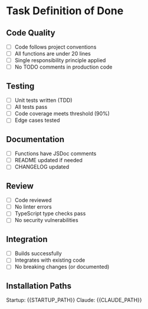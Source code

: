 # Task Definition of Done

## Code Quality

- [ ] Code follows project conventions
- [ ] All functions are under 20 lines
- [ ] Single responsibility principle applied
- [ ] No TODO comments in production code

## Testing

- [ ] Unit tests written (TDD)
- [ ] All tests pass
- [ ] Code coverage meets threshold (90%)
- [ ] Edge cases tested

## Documentation

- [ ] Functions have JSDoc comments
- [ ] README updated if needed
- [ ] CHANGELOG updated

## Review

- [ ] Code reviewed
- [ ] No linter errors
- [ ] TypeScript type checks pass
- [ ] No security vulnerabilities

## Integration

- [ ] Builds successfully
- [ ] Integrates with existing code
- [ ] No breaking changes (or documented)

## Installation Paths

Startup: {{STARTUP_PATH}}
Claude: {{CLAUDE_PATH}}
